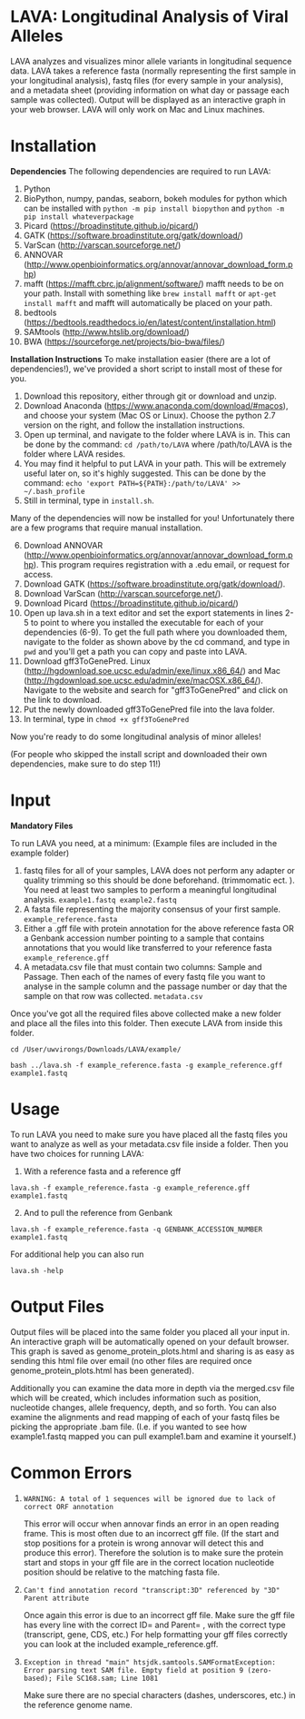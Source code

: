# LAVA: Longitudinal Analysis of Viral Alleles
LAVA analyzes and visualizes minor allele variants in longitudinal sequence data. LAVA takes a reference fasta (normally representing the first sample in your longitudinal analysis), fastq files (for every sample in your analysis), and a metadata sheet (providing information on what day or passage each sample was collected). Output will be displayed as an interactive graph in your web browser. LAVA will only work on Mac and Linux machines. 

# Installation
**Dependencies**
The following dependencies are required to run LAVA: 
1. Python
2. BioPython, numpy, pandas, seaborn, bokeh modules for python which can be installed with `python -m pip install biopython` and `python -m pip install whateverpackage` 
3. Picard (https://broadinstitute.github.io/picard/)
4. GATK (https://software.broadinstitute.org/gatk/download/)
5. VarScan (http://varscan.sourceforge.net/)
6. ANNOVAR (http://www.openbioinformatics.org/annovar/annovar_download_form.php)
7. mafft (https://mafft.cbrc.jp/alignment/software/) mafft needs to be on your path. Install with something like `brew install mafft` or `apt-get install mafft` and mafft will automatically be placed on your path. 
8. bedtools (https://bedtools.readthedocs.io/en/latest/content/installation.html)
9. SAMtools (http://www.htslib.org/download/)
10. BWA (https://sourceforge.net/projects/bio-bwa/files/)

**Installation Instructions**
To make installation easier (there are a lot of dependencies!), we've provided a short script to install most of these for you. 

1. Download this repository, either through git or download and unzip. 
2. Download Anaconda (https://www.anaconda.com/download/#macos), and choose your system (Mac OS or Linux). Choose the python 2.7 version on the right, and follow the installation instructions.
3. Open up terminal, and navigate to the folder where LAVA is in. This can be done by the command: `cd /path/to/LAVA` where /path/to/LAVA is the folder where LAVA resides. 
4. You may find it helpful to put LAVA in your path. This will be extremely useful later on, so it's highly suggested. This can be done by the command: `echo 'export PATH=${PATH}:/path/to/LAVA' >> ~/.bash_profile`
5. Still in terminal, type in `install.sh`.

Many of the dependencies will now be installed for you! Unfortunately there are a few programs that require manual installation. 

6. Download ANNOVAR (http://www.openbioinformatics.org/annovar/annovar_download_form.php). This program requires registration with a .edu email, or request for access.
7. Download GATK (https://software.broadinstitute.org/gatk/download/). 
8. Download VarScan (http://varscan.sourceforge.net/).
9. Download Picard (https://broadinstitute.github.io/picard/)
10. Open up lava.sh in a text editor and set the export statements in lines 2-5 to point to where you installed the executable for each of your dependencies (6-9). To get the full path where you downloaded them, navigate to the folder as shown above by the cd command, and type in `pwd` and you'll get a path you can copy and paste into LAVA.
11. Download gff3ToGenePred. Linux (http://hgdownload.soe.ucsc.edu/admin/exe/linux.x86_64/) and Mac (http://hgdownload.soe.ucsc.edu/admin/exe/macOSX.x86_64/). Navigate to the website and search for "gff3ToGenePred" and click on the link to download.
12. Put the newly downloaded gff3ToGenePred file into the lava folder.
13. In terminal, type in `chmod +x gff3ToGenePred`

Now you're ready to do some longitudinal analysis of minor alleles! 

(For people who skipped the install script and downloaded their own dependencies, make sure to do step 11!)

# Input

**Mandatory Files**

To run LAVA you need, at a minimum: (Example files are included in the example folder)
1. fastq files for all of your samples, LAVA does not perform any adapter or quality trimming so this should be done beforehand. (trimmomatic ect. ). You need at least two samples to perform a meaningful longitudinal analysis. `example1.fastq example2.fastq`
2. A fasta file representing the majority consensus of your first sample. `example_reference.fasta`
3. Either a .gff file with protein annotation for the above reference fasta OR a Genbank accession number pointing to a sample that contains annotations that you would like transferred to your reference fasta `example_reference.gff`
4. A metadata.csv file that must contain two columns: Sample and Passage. Then each of the names of every fastq file you want to analyse in the sample column and the passage number or day that the sample on that row was collected. `metadata.csv`


Once you've got all the required files above collected make a new folder and place all the files into this folder. Then execute LAVA from inside this folder. 

`cd /User/uwvirongs/Downloads/LAVA/example/` 

`bash ../lava.sh -f example_reference.fasta -g example_reference.gff example1.fastq`

# Usage

To run LAVA you need to make sure you have placed all the fastq files you want to analyze as well as your metadata.csv file inside a folder. Then you have two choices for running LAVA:

1. With a reference fasta and a reference gff

`lava.sh -f example_reference.fasta -g example_reference.gff example1.fastq`

2. And to pull the reference from Genbank

`lava.sh -f example_reference.fasta -q GENBANK_ACCESSION_NUMBER example1.fastq`

For additional help you can also run 

`lava.sh -help`

# Output Files

Output files will be placed into the same folder you placed all your input in. An interactive graph will be automatically opened on your default browser. This graph is saved as genome_protein_plots.html and sharing is as easy as sending this html file over email (no other files are required once genome_protein_plots.html has been generated).

Additionally you can examine the data more in depth via the merged.csv file which will be created, which includes information such as position, nucleotide changes, allele frequency, depth, and so forth. You can also examine the alignments and read mapping of each of your fastq files be picking the appropriate .bam file. (I.e. if you wanted to see how example1.fastq mapped you can pull example1.bam and examine it yourself.)

# Common Errors
1. `WARNING: A total of 1 sequences will be ignored due to lack of correct ORF annotation`

	This error will occur when annovar finds an error in an open reading frame. This is most often due to an incorrect gff file. (If the start and stop positions for a protein is wrong annovar will detect this and produce this error). Therefore the solution is to make sure the protein start and stops in your gff file are in the correct location nucleotide position should be relative to the matching fasta file. 
	
2. `Can't find annotation record "transcript:3D" referenced by "3D" Parent attribute`

	Once again this error is due to an incorrect gff file. Make sure the gff file has every line with the correct ID= and Parent= , with the correct type (transcript, gene, CDS, etc.) For help formatting your gff files correctly you can look at the included example_reference.gff.
	
3. `Exception in thread "main" htsjdk.samtools.SAMFormatException: Error parsing text SAM file. Empty field at position 9 (zero-based); File SC168.sam; Line 1081`

	Make sure there are no special characters (dashes, underscores, etc.) in the reference genome name.
